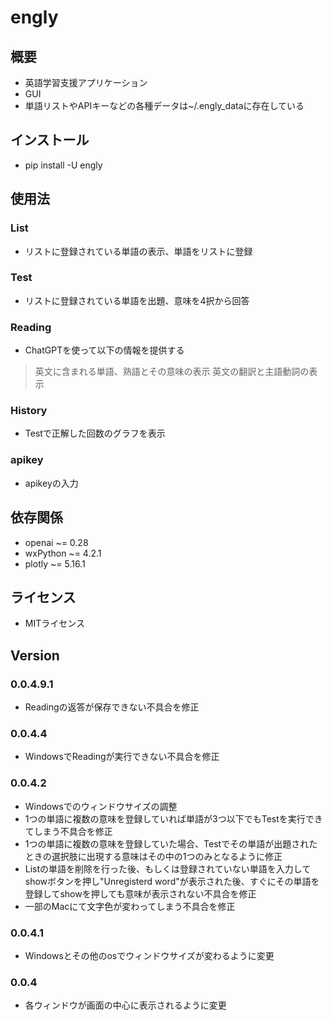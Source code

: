 # engly
## 概要
- 英語学習支援アプリケーション
- GUI
- 単語リストやAPIキーなどの各種データは~/.engly_dataに存在している
## インストール
- pip install -U engly
## 使用法
### List
- リストに登録されている単語の表示、単語をリストに登録
### Test
- リストに登録されている単語を出題、意味を4択から回答
### Reading
- ChatGPTを使って以下の情報を提供する
> 英文に含まれる単語、熟語とその意味の表示
> 英文の翻訳と主語動詞の表示
### History
- Testで正解した回数のグラフを表示
### apikey
- apikeyの入力
## 依存関係
- openai ~= 0.28
- wxPython ~= 4.2.1
- plotly ~= 5.16.1
## ライセンス
- MITライセンス
## Version
### 0.0.4.9.1
- Readingの返答が保存できない不具合を修正
### 0.0.4.4
- WindowsでReadingが実行できない不具合を修正
### 0.0.4.2
- Windowsでのウィンドウサイズの調整
- 1つの単語に複数の意味を登録していれば単語が3つ以下でもTestを実行できてしまう不具合を修正
- 1つの単語に複数の意味を登録していた場合、Testでその単語が出題されたときの選択肢に出現する意味はその中の1つのみとなるように修正
- Listの単語を削除を行った後、もしくは登録されていない単語を入力してshowボタンを押し"Unregisterd word"が表示された後、すぐにその単語を登録してshowを押しても意味が表示されない不具合を修正
- 一部のMacにて文字色が変わってしまう不具合を修正
### 0.0.4.1
- Windowsとその他のosでウィンドウサイズが変わるように変更
### 0.0.4
- 各ウィンドウが画面の中心に表示されるように変更